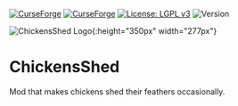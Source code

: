 [![CurseForge](http://cf.way2muchnoise.eu/chickensshed.svg)](https://www.curseforge.com/minecraft/mc-mods/chickensshed)
[![CurseForge](http://cf.way2muchnoise.eu/versions/chickensshed.svg)](https://www.curseforge.com/minecraft/mc-mods/chickensshed)
[![License: LGPL v3](https://img.shields.io/badge/License-LGPL%20v3-blue.svg)](https://www.gnu.org/licenses/lgpl-3.0)
![Version](https://img.shields.io/badge/version-v1.1-blue)

![ChickensShed Logo](https://i.imgur.com/5F1BuEn.png){:height="350px" width="277px"}

# ChickensShed

Mod that makes chickens shed their feathers occasionally.
